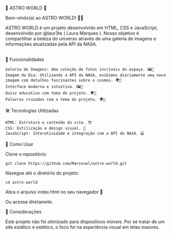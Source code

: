 🌌 ASTRO WORLD 🌠

Bem-vindo(a) ao ASTRO WORLD! 🚀✨

ASTRO WORLD é um projeto desenvolvido em HTML, CSS e JavaScript, desenvolvido por @laur3te ( Laura Marques ). Nosso objetivo é compartilhar a beleza do universo através de uma galeria de imagens e informações atualizadas pela API da NASA.
<br/><br/>

🔭 Funcionalidades

    Galeria de Imagens: Uma coleção de fotos incríveis do espaço. 🖼️🌠
    Imagem do Dia: Utilizando a API da NASA, exibimos diariamente uma nova imagem com detalhes fascinantes sobre o cosmos. 🌍📸
    Interface moderna e intuitiva. 🖼️🌠
    Quizz educativo com tema do projeto. 🌍🌠
    Palavras cruzadas com o tema do projeto. 🌍🌠

🛠️ Tecnologias Utilizadas

    HTML: Estrutura e conteúdo do site. 🏗️
    CSS: Estilização e design visual. 🎨
    JavaScript: Interatividade e integração com a API da NASA. 💻

🚀 Como Usar

  Clone o repositório:
    
    git clone https://github.com/Marxsuel/astro-world.git

Navegue até o diretório do projeto:

    cd astro-world

  Abra o arquivo index.html no seu navegador 🌌

  Ou acesse diretamete:
    
  

📱 Considerações

Este projeto não foi otimizado para dispositivos móveis. Por se tratar de um site estático e estético, o foco foi na experiência visual em telas maiores.
